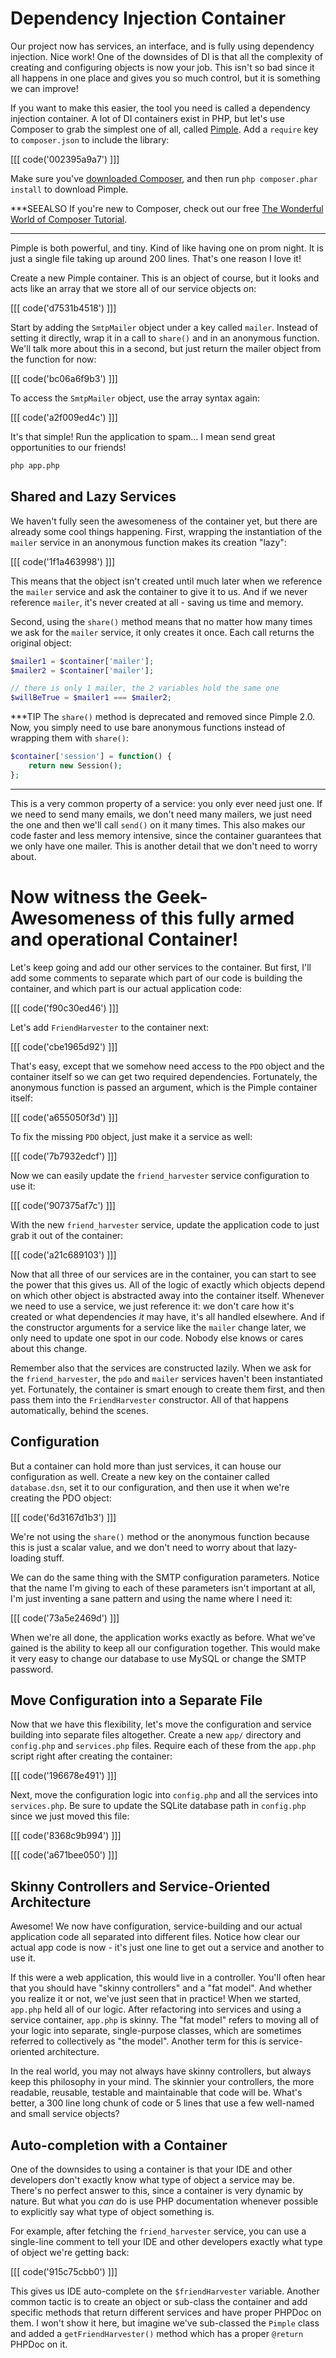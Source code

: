 # Dependency Injection Container

Our project now has services, an interface, and is fully using dependency
injection. Nice work! One of the downsides of DI is that all the complexity
of creating and configuring objects is now your job. This isn't so bad since
it all happens in one place and gives you so much control, but it is something
we can improve!

If you want to make this easier, the tool you need is called a dependency injection
container. A lot of DI containers exist in PHP, but let's use Composer to grab the
simplest one of all, called [Pimple][1]. Add a `require` key to `composer.json` to
include the library:

[[[ code('002395a9a7') ]]]

Make sure you've [downloaded Composer][2], and then run `php composer.phar install`
to download Pimple.

***SEEALSO
If you're new to Composer, check out our free [The Wonderful World of Composer Tutorial][3].
***

Pimple is both powerful, and tiny. Kind of like having one on prom night. 
It is just a single file taking up around 200 lines. That's one reason I love it!

Create a new Pimple container. This is an object of course, but it looks
and acts like an array that we store all of our service objects on:

[[[ code('d7531b4518') ]]]

Start by adding the `SmtpMailer` object under a key called `mailer`. Instead
of setting it directly, wrap it in a call to `share()` and in an anonymous
function. We'll talk more about this in a second, but just return the mailer
object from the function for now:

[[[ code('bc06a6f9b3') ]]]

To access the `SmtpMailer` object, use the array syntax again:

[[[ code('a2f009ed4c') ]]]

It's that simple! Run the application to spam... I mean send great opportunities
to our friends!

```bash
php app.php
```

## Shared and Lazy Services

We haven't fully seen the awesomeness of the container yet, but there are
already some cool things happening. First, wrapping the instantiation of
the `mailer` service in an anonymous function makes its creation "lazy":

[[[ code('1f1a463998') ]]]

This means that the object isn't created until much later when we reference
the `mailer` service and ask the container to give it to us. And if we
never reference `mailer`, it's never created at all - saving us time and
memory.

Second, using the `share()` method means that no matter how many times we
ask for the `mailer` service, it only creates it once. Each call returns 
the original object:

```php
$mailer1 = $container['mailer'];
$mailer2 = $container['mailer'];

// there is only 1 mailer, the 2 variables hold the same one
$willBeTrue = $mailer1 === $mailer2;
```

***TIP
The `share()` method is deprecated and removed since Pimple 2.0. Now, you
simply need to use bare anonymous functions instead of wrapping them
with `share()`:

```php
$container['session'] = function() {
    return new Session();
};
```
***

This is a very common property of a service: you only ever need just one.
If we need to send many emails, we don't need many mailers, we just need
the one and then we'll call `send()` on it many times. This also makes our code
faster and less memory intensive, since the container guarantees that we
only have one mailer. This is another detail that we don't need to worry
about.

# Now witness the Geek-Awesomeness of this fully armed and operational Container!

Let's keep going and add our other services to the container. But first,
I'll add some comments to separate which part of our code is building the
container, and which part is our actual application code:

[[[ code('f90c30ed46') ]]]

Let's add `FriendHarvester` to the container next:

[[[ code('cbe1965d92') ]]]

That's easy, except that we somehow need access to the `PDO` object and
the container itself so we can get two required dependencies. Fortunately,
the anonymous function is passed an argument, which is the Pimple container
itself:

[[[ code('a655050f3d') ]]]

To fix the missing `PDO` object, just make it a service as well:

[[[ code('7b7932edcf') ]]]

Now we can easily update the `friend_harvester` service configuration to
use it:

[[[ code('907375af7c') ]]]

With the new `friend_harvester` service, update the application code to
just grab it out of the container:

[[[ code('a21c689103') ]]]

Now that all three of our services are in the container, you can start to
see the power that this gives us. All of the logic of exactly which objects
depend on which other object is abstracted away into the container itself.
Whenever we need to use a service, we just reference it: we don't care how
it's created or what dependencies *it* may have, it's all handled elsewhere.
And if the constructor arguments for a service like the `mailer` change later,
we only need to update one spot in our code. Nobody else knows or cares about
this change.

Remember also that the services are constructed lazily. When we ask for the
`friend_harvester`, the `pdo` and `mailer` services haven't been instantiated
yet. Fortunately, the container is smart enough to create them first, and
then pass them into the `FriendHarvester` constructor. All of that happens
automatically, behind the scenes.

## Configuration

But a container can hold more than just services, it can house our configuration
as well. Create a new key on the container called `database.dsn`, set it to
our configuration, and then use it when we're creating the PDO object:

[[[ code('6d3167d1b3') ]]]

We're not using the `share()` method or the anonymous function because this
is just a scalar value, and we don't need to worry about that lazy-loading
stuff.

We can do the same thing with the SMTP configuration parameters. Notice that
the name I'm giving to each of these parameters isn't important at all, I'm
just inventing a sane pattern and using the name where I need it:

[[[ code('73a5e2469d') ]]]

When we're all done, the application works exactly as before. What we've
gained is the ability to keep all our configuration together. This would
make it very easy to change our database to use MySQL or change the
SMTP password.

## Move Configuration into a Separate File

Now that we have this flexibility, let's move the configuration and service
building into separate files altogether. Create a new `app/` directory and 
`config.php` and `services.php` files. Require each of these from the `app.php` 
script right after creating the container:

[[[ code('196678e491') ]]]

Next, move the configuration logic into `config.php` and all the services into 
`services.php`. Be sure to update the SQLite database path in `config.php`
since we just moved this file:

[[[ code('8368c9b994') ]]]

[[[ code('a671bee050') ]]]

## Skinny Controllers and Service-Oriented Architecture

Awesome! We now have configuration, service-building and our actual application
code all separated into different files. Notice how clear our actual app
code is now - it's just one line to get out a service and another to use
it.

If this were a web application, this would live in a controller. You'll
often hear that you should have "skinny controllers" and a "fat model". And
whether you realize it or not, we've just seen that in practice! When we
started, `app.php` held all of our logic. After refactoring into services
and using a service container, `app.php` is skinny. The "fat model" refers
to moving all of your logic into separate, single-purpose classes, which
are sometimes referred to collectively as "the model". Another term for this
is service-oriented architecture.

In the real world, you may not always have skinny controllers, but always
keep this philosophy in your mind. The skinnier your controllers, the more
readable, reusable, testable and maintainable that code will be. What's better,
a 300 line long chunk of code or 5 lines that use a few well-named and small
service objects?

## Auto-completion with a Container

One of the downsides to using a container is that your IDE and other developers
don't exactly know what type of object a service may be. There's no perfect
answer to this, since a container is very dynamic by nature. But what you
*can* do is use PHP documentation whenever possible to explicitly say what
type of object something is.

For example, after fetching the `friend_harvester` service, you can use
a single-line comment to tell your IDE and other developers exactly what
type of object we're getting back:

[[[ code('915c75cbb0') ]]]

This gives us IDE auto-complete on the `$friendHarvester` variable. 
Another common tactic is to create an object or sub-class the container
and add specific methods that return different services and have proper
PHPDoc on them. I won't show it here, but imagine we've sub-classed
the `Pimple` class and added a `getFriendHarvester()` method which has
a proper `@return` PHPDoc on it.


[1]: http://pimple.sensiolabs.org/
[2]: http://getcomposer.org/download/
[3]: http://knpuniversity.com/screencast/composer
